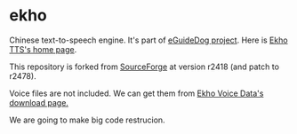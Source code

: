 # ekho
Chinese text-to-speech engine. It's part of <a href='http://www.eguidedog.net'>eGuideDog project</a>. Here is <a href='http://www.eguidedog.net/ekho.php'>Ekho TTS's home page</a>.

This repository is forked from <a href='https://sourceforge.net/p/e-guidedog/code/HEAD/tree/eGuideDog_TTS/'>SourceForge</a> at version r2418 (and patch to r2478).

Voice files are not included. We can get them from <a href='https://sourceforge.net/projects/e-guidedog/files/Ekho%20Voice%20Data/0.2/'>Ekho Voice Data's download page.</a>

We are going to make big code restrucion.
